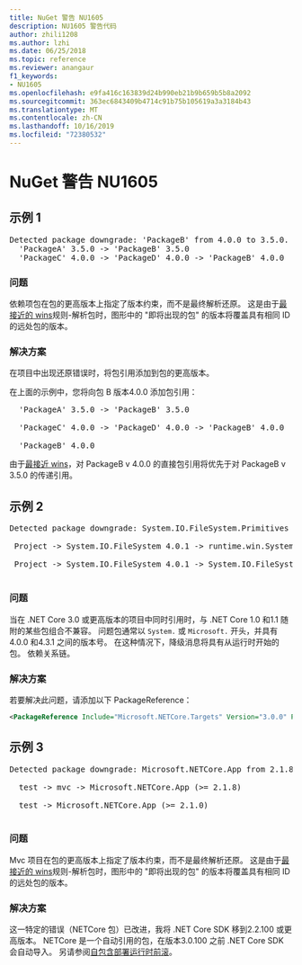 ```yaml
---
title: NuGet 警告 NU1605
description: NU1605 警告代码
author: zhili1208
ms.author: lzhi
ms.date: 06/25/2018
ms.topic: reference
ms.reviewer: anangaur
f1_keywords:
- NU1605
ms.openlocfilehash: e9fa416c163839d24b990eb21b9b659b5b8a2092
ms.sourcegitcommit: 363ec6843409b4714c91b75b105619a3a3184b43
ms.translationtype: MT
ms.contentlocale: zh-CN
ms.lasthandoff: 10/16/2019
ms.locfileid: "72380532"
---
```

# <a name="nuget-warning-nu1605"></a>NuGet 警告 NU1605

## <a name="example-1"></a>示例 1

<pre>Detected package downgrade: 'PackageB' from 4.0.0 to 3.5.0. Reference the package directly from the project to select a different version.<br/>  'PackageA' 3.5.0 -> 'PackageB' 3.5.0<br/>  'PackageC' 4.0.0 -> 'PackageD' 4.0.0 -> 'PackageB' 4.0.0</pre>

### <a name="issue"></a>问题
依赖项包在包的更高版本上指定了版本约束，而不是最终解析还原。 这是由于[最接近的 wins](../../concepts/dependency-resolution.md#nearest-wins)规则-解析包时，图形中的 "即将出现的包" 的版本将覆盖具有相同 ID 的远处包的版本。

### <a name="solution"></a>解决方案
在项目中出现还原错误时，将包引用添加到包的更高版本。

在上面的示例中，您将向包 B 版本4.0.0 添加包引用：

<pre>
  'PackageA' 3.5.0 -> 'PackageB' 3.5.0<br/>
  'PackageC' 4.0.0 -> 'PackageD' 4.0.0 -> 'PackageB' 4.0.0<br/>
  'PackageB' 4.0.0
</pre>

由于[最接近 wins](../../concepts/dependency-resolution.md#nearest-wins)，对 PackageB v 4.0.0 的直接包引用将优先于对 PackageB v 3.5.0 的传递引用。

## <a name="example-2"></a>示例 2
<pre>
Detected package downgrade: System.IO.FileSystem.Primitives from 4.3.0 to 4.0.1. Reference the package directly from the project to select a different version.</br>
 Project -> System.IO.FileSystem 4.0.1 -> runtime.win.System.IO.FileSystem 4.3.0 -> System.IO.FileSystem.Primitives (>= 4.3.0)</br>
 Project -> System.IO.FileSystem 4.0.1 -> System.IO.FileSystem.Primitives (>= 4.0.1)</br>
</pre>

### <a name="issue"></a>问题 

当在 .NET Core 3.0 或更高版本的项目中同时引用时，与 .NET Core 1.0 和1.1 随附的某些包组合不兼容。  问题包通常以 `System.` 或 `Microsoft.` 开头，并具有4.0.0 和4.3.1 之间的版本号。  在这种情况下，降级消息将具有从运行时开始的包。<RID> 依赖关系链。

### <a name="solution"></a>解决方案

若要解决此问题，请添加以下 PackageReference：

```xml
<PackageReference Include="Microsoft.NETCore.Targets" Version="3.0.0" PrivateAssets="all" />
```

## <a name="example-3"></a>示例 3

<pre>Detected package downgrade: Microsoft.NETCore.App from 2.1.8 to 2.1.0. Reference the package directly from the project to select a different version.<br/>
  test -> mvc -> Microsoft.NETCore.App (>= 2.1.8)<br/>
  test -> Microsoft.NETCore.App (>= 2.1.0)<br/>
</pre>

### <a name="issue"></a>问题
Mvc 项目在包的更高版本上指定了版本约束，而不是最终解析还原。 这是由于[最接近的 wins](../../concepts/dependency-resolution.md#nearest-wins)规则-解析包时，图形中的 "即将出现的包" 的版本将覆盖具有相同 ID 的远处包的版本。

### <a name="solution"></a>解决方案
这一特定的错误（NETCore 包）已改进，我将 .NET Core SDK 移到2.2.100 或更高版本。 NETCore 是一个自动引用的包，在版本3.0.100 之前 .NET Core SDK 会自动导入。 另请参阅[自包含部署运行时前滚](/dotnet/core/deploying/runtime-patch-selection)。
